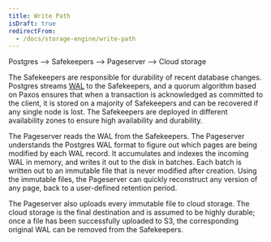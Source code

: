 ```yaml
---
title: Write Path
isDraft: true
redirectFrom:
  - /docs/storage-engine/write-path
---
```


Postgres --> Safekeepers --> Pageserver --> Cloud storage

The Safekeepers are responsible for durability of recent database changes. Postgres streams [WAL](/docs/glossary/#postgres) to the Safekeepers, and a quorum algorithm based on Paxos ensures that when a transaction is acknowledged as committed to the client, it is stored on a majority of Safekeepers and can be recovered if any single node is lost. The Safekeepers are deployed in different availability zones to ensure high availability and durability.

The Pageserver reads the WAL from the Safekeepers. The Pageserver understands the Postgres WAL format to figure out which pages are being modified by each WAL record. It accumulates and indexes the incoming WAL in memory, and writes it out to the disk in batches. Each batch is written out to an immutable file that is never modified after creation. Using the immutable files, the Pageserver can quickly reconstruct any version of any page, back to a user-defined retention period.

The Pageserver also uploads every immutable file to cloud storage. The cloud storage is the final destination and is assumed to be highly durable; once a file has been successfully uploaded to S3, the corresponding original WAL can be removed from the Safekeepers.

